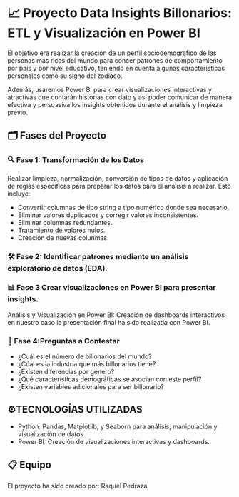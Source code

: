 # 📈 Proyecto Data Insights Billonarios: ETL y Visualización en Power BI

El objetivo era realizar la creación de un perfil sociodemografico de las personas más ricas del mundo para concer patrones de comportamiento por país y por nivel educativo, teniendo en cuenta algunas caracteristicas personales como su signo del zodiaco.

Además, usaremos Power BI para  crear visualizaciones interactivas y atractivas que contarán historias con dato y así poder comunicar de manera efectiva y persuasiva los insights obtenidos durante el análisis y limpieza previo.


## 🗂️ Fases del Proyecto

### 🔍 Fase 1: Transformación de los Datos
Realizar limpieza, normalización, conversión de tipos de datos y aplicación de reglas específicas para preparar los datos para el análisis a realizar. Esto incluye:
- Convertir columnas de tipo string a tipo numérico donde sea necesario.
- Eliminar valores duplicados y corregir valores inconsistentes.
- Eliminar columnas redundantes.
- Tratamiento de valores nulos.
- Creación de nuevas colunmas.

### 🛠️ Fase 2: Identificar patrones  mediante un análisis exploratorio de datos (EDA).

### 📊 Fase 3 Crear visualizaciones en Power BI para presentar insights.

Análisis y Visualización en Power BI: Creación de dashboards interactivos en nuestro caso la presentación final ha sido realizada con Power BI.

### 🧪 Fase 4:Preguntas a Contestar

- ¿Cuál es el número de billonarios del mundo?
- ¿Cúal es la industria que más billonarios tiene?
- ¿Existen diferencias por género?
- ¿Qué características demográficas se asocian con este perfil?
- ¿Existen variables adicionales para ser billonario? 

## ⚙️TECNOLOGÍAS UTILIZADAS

- Python: Pandas, Matplotlib, y Seaborn para análisis, manipulación y visualización de datos.
- Power BI: Creación de visualizaciones interactivas y dashboards.

## 📋 Equipo

El proyecto ha sido creado por: Raquel Pedraza

